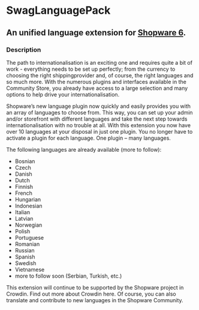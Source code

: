 # SwagLanguagePack

## An unified language extension for [Shopware 6](https://github.com/shopware/platform).

### Description
The path to internationalisation is an exciting one and requires quite a bit of work - everything needs to be set up perfectly; from the currency to choosing the right shippingprovider and, of course, the right languages and so much more. With the numerous plugins and interfaces available in the Community Store, you already have access to a large selection and many options to help drive your internationalisation.

Shopware’s new language plugin now quickly and easily provides you with an array of languages to choose from. This way, you can set up your admin and/or storefront with different languages and take the next step towards internationalisation with no trouble at all. With this extension you now have over 10 languages at your disposal in just one plugin. You no longer have to activate a plugin for each language. One plugin – many languages.

The following languages are already available (more to follow):
* Bosnian
* Czech
* Danish
* Dutch
* Finnish
* French
* Hungarian
* Indonesian
* Italian
* Latvian
* Norwegian  
* Polish
* Portuguese
* Romanian
* Russian
* Spanish
* Swedish
* Vietnamese
* more to follow soon (Serbian, Turkish, etc.)

This extension will continue to be supported by the Shopware project in Crowdin. Find out more about Crowdin here. Of course, you can also translate and contribute to new languages in the Shopware Community.